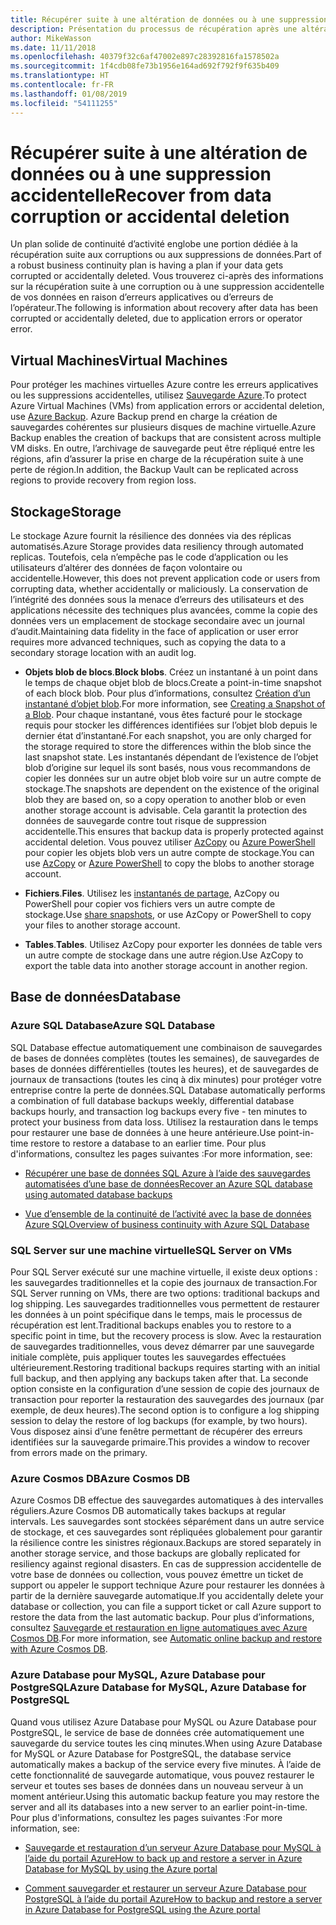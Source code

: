 ```yaml
---
title: Récupérer suite à une altération de données ou à une suppression accidentelle
description: Présentation du processus de récupération après une altération des données ou une suppression accidentelle des données. Description de la conception d’applications résilientes, hautement disponibles et à tolérance de panne ainsi que de la planification de la reprise d’activité après sinistre.
author: MikeWasson
ms.date: 11/11/2018
ms.openlocfilehash: 40379f32c6af47002e897c28392816fa1578502a
ms.sourcegitcommit: 1f4cdb08fe73b1956e164ad692f792f9f635b409
ms.translationtype: HT
ms.contentlocale: fr-FR
ms.lasthandoff: 01/08/2019
ms.locfileid: "54111255"
---
```

# <a name="recover-from-data-corruption-or-accidental-deletion"></a><span data-ttu-id="00b30-103">Récupérer suite à une altération de données ou à une suppression accidentelle</span><span class="sxs-lookup"><span data-stu-id="00b30-103">Recover from data corruption or accidental deletion</span></span>

<span data-ttu-id="00b30-104">Un plan solide de continuité d’activité englobe une portion dédiée à la récupération suite aux corruptions ou aux suppressions de données.</span><span class="sxs-lookup"><span data-stu-id="00b30-104">Part of a robust business continuity plan is having a plan if your data gets corrupted or accidentally deleted.</span></span> <span data-ttu-id="00b30-105">Vous trouverez ci-après des informations sur la récupération suite à une corruption ou à une suppression accidentelle de vos données en raison d’erreurs applicatives ou d’erreurs de l’opérateur.</span><span class="sxs-lookup"><span data-stu-id="00b30-105">The following is information about recovery after data has been corrupted or accidentally deleted, due to application errors or operator error.</span></span>

## <a name="virtual-machines"></a><span data-ttu-id="00b30-106">Virtual Machines</span><span class="sxs-lookup"><span data-stu-id="00b30-106">Virtual Machines</span></span>

<span data-ttu-id="00b30-107">Pour protéger les machines virtuelles Azure contre les erreurs applicatives ou les suppressions accidentelles, utilisez [Sauvegarde Azure](/azure/backup/).</span><span class="sxs-lookup"><span data-stu-id="00b30-107">To protect Azure Virtual Machines (VMs) from application errors or accidental deletion, use [Azure Backup](/azure/backup/).</span></span> <span data-ttu-id="00b30-108">Azure Backup prend en charge la création de sauvegardes cohérentes sur plusieurs disques de machine virtuelle.</span><span class="sxs-lookup"><span data-stu-id="00b30-108">Azure Backup enables the creation of backups that are consistent across multiple VM disks.</span></span> <span data-ttu-id="00b30-109">En outre, l’archivage de sauvegarde peut être répliqué entre les régions, afin d’assurer la prise en charge de la récupération suite à une perte de région.</span><span class="sxs-lookup"><span data-stu-id="00b30-109">In addition, the Backup Vault can be replicated across regions to provide recovery from region loss.</span></span>

## <a name="storage"></a><span data-ttu-id="00b30-110">Stockage</span><span class="sxs-lookup"><span data-stu-id="00b30-110">Storage</span></span>

<span data-ttu-id="00b30-111">Le stockage Azure fournit la résilience des données via des réplicas automatisés.</span><span class="sxs-lookup"><span data-stu-id="00b30-111">Azure Storage provides data resiliency through automated replicas.</span></span> <span data-ttu-id="00b30-112">Toutefois, cela n’empêche pas le code d’application ou les utilisateurs d’altérer des données de façon volontaire ou accidentelle.</span><span class="sxs-lookup"><span data-stu-id="00b30-112">However, this does not prevent application code or users from corrupting data, whether accidentally or maliciously.</span></span> <span data-ttu-id="00b30-113">La conservation de l’intégrité des données sous la menace d’erreurs des utilisateurs et des applications nécessite des techniques plus avancées, comme la copie des données vers un emplacement de stockage secondaire avec un journal d’audit.</span><span class="sxs-lookup"><span data-stu-id="00b30-113">Maintaining data fidelity in the face of application or user error requires more advanced techniques, such as copying the data to a secondary storage location with an audit log.</span></span>

- <span data-ttu-id="00b30-114">**Objets blob de blocs**.</span><span class="sxs-lookup"><span data-stu-id="00b30-114">**Block blobs**.</span></span> <span data-ttu-id="00b30-115">Créez un instantané à un point dans le temps de chaque objet blob de blocs.</span><span class="sxs-lookup"><span data-stu-id="00b30-115">Create a point-in-time snapshot of each block blob.</span></span> <span data-ttu-id="00b30-116">Pour plus d’informations, consultez [Création d’un instantané d’objet blob](/rest/api/storageservices/creating-a-snapshot-of-a-blob).</span><span class="sxs-lookup"><span data-stu-id="00b30-116">For more information, see [Creating a Snapshot of a Blob](/rest/api/storageservices/creating-a-snapshot-of-a-blob).</span></span> <span data-ttu-id="00b30-117">Pour chaque instantané, vous êtes facturé pour le stockage requis pour stocker les différences identifiées sur l’objet blob depuis le dernier état d’instantané.</span><span class="sxs-lookup"><span data-stu-id="00b30-117">For each snapshot, you are only charged for the storage required to store the differences within the blob since the last snapshot state.</span></span> <span data-ttu-id="00b30-118">Les instantanés dépendant de l’existence de l’objet blob d’origine sur lequel ils sont basés, nous vous recommandons de copier les données sur un autre objet blob voire sur un autre compte de stockage.</span><span class="sxs-lookup"><span data-stu-id="00b30-118">The snapshots are dependent on the existence of the original blob they are based on, so a copy operation to another blob or even another storage account is advisable.</span></span> <span data-ttu-id="00b30-119">Cela garantit la protection des données de sauvegarde contre tout risque de suppression accidentelle.</span><span class="sxs-lookup"><span data-stu-id="00b30-119">This ensures that backup data is properly protected against accidental deletion.</span></span> <span data-ttu-id="00b30-120">Vous pouvez utiliser [AzCopy](/azure/storage/common/storage-use-azcopy) ou [Azure PowerShell](/azure/storage/common/storage-powershell-guide-full) pour copier les objets blob vers un autre compte de stockage.</span><span class="sxs-lookup"><span data-stu-id="00b30-120">You can use [AzCopy](/azure/storage/common/storage-use-azcopy) or [Azure PowerShell](/azure/storage/common/storage-powershell-guide-full) to copy the blobs to another storage account.</span></span>

- <span data-ttu-id="00b30-121">**Fichiers**.</span><span class="sxs-lookup"><span data-stu-id="00b30-121">**Files**.</span></span> <span data-ttu-id="00b30-122">Utilisez les [instantanés de partage](/azure/storage/files/storage-snapshots-files), AzCopy ou PowerShell pour copier vos fichiers vers un autre compte de stockage.</span><span class="sxs-lookup"><span data-stu-id="00b30-122">Use [share snapshots](/azure/storage/files/storage-snapshots-files), or use AzCopy or PowerShell to copy your files to another storage account.</span></span>

- <span data-ttu-id="00b30-123">**Tables**.</span><span class="sxs-lookup"><span data-stu-id="00b30-123">**Tables**.</span></span> <span data-ttu-id="00b30-124">Utilisez AzCopy pour exporter les données de table vers un autre compte de stockage dans une autre région.</span><span class="sxs-lookup"><span data-stu-id="00b30-124">Use AzCopy to export the table data into another storage account in another region.</span></span>

## <a name="database"></a><span data-ttu-id="00b30-125">Base de données</span><span class="sxs-lookup"><span data-stu-id="00b30-125">Database</span></span>

### <a name="azure-sql-database"></a><span data-ttu-id="00b30-126">Azure SQL Database</span><span class="sxs-lookup"><span data-stu-id="00b30-126">Azure SQL Database</span></span>

<span data-ttu-id="00b30-127">SQL Database effectue automatiquement une combinaison de sauvegardes de bases de données complètes (toutes les semaines), de sauvegardes de bases de données différentielles (toutes les heures), et de sauvegardes de journaux de transactions (toutes les cinq à dix minutes) pour protéger votre entreprise contre la perte de données.</span><span class="sxs-lookup"><span data-stu-id="00b30-127">SQL Database automatically performs a combination of full database backups weekly, differential database backups hourly, and transaction log backups every five - ten minutes to protect your business from data loss.</span></span> <span data-ttu-id="00b30-128">Utilisez la restauration dans le temps pour restaurer une base de données à une heure antérieure.</span><span class="sxs-lookup"><span data-stu-id="00b30-128">Use point-in-time restore to restore a database to an earlier time.</span></span> <span data-ttu-id="00b30-129">Pour plus d'informations, consultez les pages suivantes :</span><span class="sxs-lookup"><span data-stu-id="00b30-129">For more information, see:</span></span>

- [<span data-ttu-id="00b30-130">Récupérer une base de données SQL Azure à l’aide des sauvegardes automatisées d’une base de données</span><span class="sxs-lookup"><span data-stu-id="00b30-130">Recover an Azure SQL database using automated database backups</span></span>](/azure/sql-database/sql-database-recovery-using-backups)

- [<span data-ttu-id="00b30-131">Vue d’ensemble de la continuité de l’activité avec la base de données Azure SQL</span><span class="sxs-lookup"><span data-stu-id="00b30-131">Overview of business continuity with Azure SQL Database</span></span>](/azure/sql-database/sql-database-business-continuity)

### <a name="sql-server-on-vms"></a><span data-ttu-id="00b30-132">SQL Server sur une machine virtuelle</span><span class="sxs-lookup"><span data-stu-id="00b30-132">SQL Server on VMs</span></span>

<span data-ttu-id="00b30-133">Pour SQL Server exécuté sur une machine virtuelle, il existe deux options : les sauvegardes traditionnelles et la copie des journaux de transaction.</span><span class="sxs-lookup"><span data-stu-id="00b30-133">For SQL Server running on VMs, there are two options: traditional backups and log shipping.</span></span> <span data-ttu-id="00b30-134">Les sauvegardes traditionnelles vous permettent de restaurer les données à un point spécifique dans le temps, mais le processus de récupération est lent.</span><span class="sxs-lookup"><span data-stu-id="00b30-134">Traditional backups enables you to restore to a specific point in time, but the recovery process is slow.</span></span> <span data-ttu-id="00b30-135">Avec la restauration de sauvegardes traditionnelles, vous devez démarrer par une sauvegarde initiale complète, puis appliquer toutes les sauvegardes effectuées ultérieurement.</span><span class="sxs-lookup"><span data-stu-id="00b30-135">Restoring traditional backups requires starting with an initial full backup, and then applying any backups taken after that.</span></span> <span data-ttu-id="00b30-136">La seconde option consiste en la configuration d’une session de copie des journaux de transaction pour reporter la restauration des sauvegardes des journaux (par exemple, de deux heures).</span><span class="sxs-lookup"><span data-stu-id="00b30-136">The second option is to configure a log shipping session to delay the restore of log backups (for example, by two hours).</span></span> <span data-ttu-id="00b30-137">Vous disposez ainsi d’une fenêtre permettant de récupérer des erreurs identifiées sur la sauvegarde primaire.</span><span class="sxs-lookup"><span data-stu-id="00b30-137">This provides a window to recover from errors made on the primary.</span></span>

### <a name="azure-cosmos-db"></a><span data-ttu-id="00b30-138">Azure Cosmos DB</span><span class="sxs-lookup"><span data-stu-id="00b30-138">Azure Cosmos DB</span></span>

<span data-ttu-id="00b30-139">Azure Cosmos DB effectue des sauvegardes automatiques à des intervalles réguliers.</span><span class="sxs-lookup"><span data-stu-id="00b30-139">Azure Cosmos DB automatically takes backups at regular intervals.</span></span> <span data-ttu-id="00b30-140">Les sauvegardes sont stockées séparément dans un autre service de stockage, et ces sauvegardes sont répliquées globalement pour garantir la résilience contre les sinistres régionaux.</span><span class="sxs-lookup"><span data-stu-id="00b30-140">Backups are stored separately in another storage service, and those backups are globally replicated for resiliency against regional disasters.</span></span> <span data-ttu-id="00b30-141">En cas de suppression accidentelle de votre base de données ou collection, vous pouvez émettre un ticket de support ou appeler le support technique Azure pour restaurer les données à partir de la dernière sauvegarde automatique.</span><span class="sxs-lookup"><span data-stu-id="00b30-141">If you accidentally delete your database or collection, you can file a support ticket or call Azure support to restore the data from the last automatic backup.</span></span> <span data-ttu-id="00b30-142">Pour plus d’informations, consultez [Sauvegarde et restauration en ligne automatiques avec Azure Cosmos DB](/azure/cosmos-db/online-backup-and-restore).</span><span class="sxs-lookup"><span data-stu-id="00b30-142">For more information, see [Automatic online backup and restore with Azure Cosmos DB](/azure/cosmos-db/online-backup-and-restore).</span></span>

### <a name="azure-database-for-mysql-azure-database-for-postgresql"></a><span data-ttu-id="00b30-143">Azure Database pour MySQL, Azure Database pour PostgreSQL</span><span class="sxs-lookup"><span data-stu-id="00b30-143">Azure Database for MySQL, Azure Database for PostgreSQL</span></span>

<span data-ttu-id="00b30-144">Quand vous utilisez Azure Database pour MySQL ou Azure Database pour PostgreSQL, le service de base de données crée automatiquement une sauvegarde du service toutes les cinq minutes.</span><span class="sxs-lookup"><span data-stu-id="00b30-144">When using Azure Database for MySQL or Azure Database for PostgreSQL, the database service automatically makes a backup of the service every five minutes.</span></span> <span data-ttu-id="00b30-145">À l’aide de cette fonctionnalité de sauvegarde automatique, vous pouvez restaurer le serveur et toutes ses bases de données dans un nouveau serveur à un moment antérieur.</span><span class="sxs-lookup"><span data-stu-id="00b30-145">Using this automatic backup feature you may restore the server and all its databases into a new server to an earlier point-in-time.</span></span> <span data-ttu-id="00b30-146">Pour plus d'informations, consultez les pages suivantes :</span><span class="sxs-lookup"><span data-stu-id="00b30-146">For more information, see:</span></span>

- [<span data-ttu-id="00b30-147">Sauvegarde et restauration d’un serveur Azure Database pour MySQL à l’aide du portail Azure</span><span class="sxs-lookup"><span data-stu-id="00b30-147">How to back up and restore a server in Azure Database for MySQL by using the Azure portal</span></span>](/azure/mysql/howto-restore-server-portal)

- [<span data-ttu-id="00b30-148">Comment sauvegarder et restaurer un serveur Azure Database pour PostgreSQL à l’aide du portail Azure</span><span class="sxs-lookup"><span data-stu-id="00b30-148">How to backup and restore a server in Azure Database for PostgreSQL using the Azure portal</span></span>](/azure/postgresql/howto-restore-server-portal)
